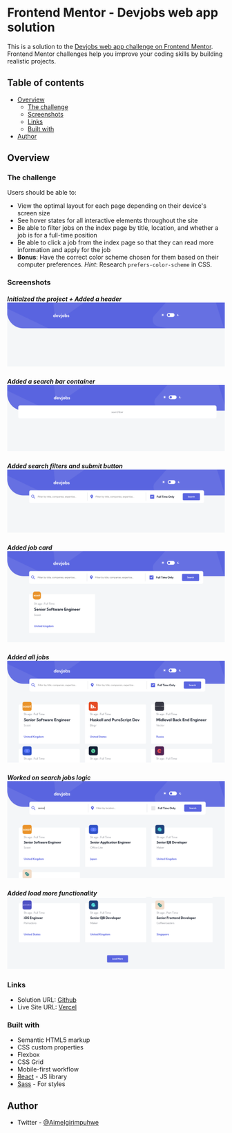 # Frontend Mentor - Devjobs web app solution

This is a solution to the [Devjobs web app challenge on Frontend Mentor](https://www.frontendmentor.io/challenges/devjobs-web-app-HuvC_LP4l). Frontend Mentor challenges help you improve your coding skills by building realistic projects.

## Table of contents

- [Overview](#overview)
  - [The challenge](#the-challenge)
  - [Screenshots](#screenshots)
  - [Links](#links)
  - [Built with](#built-with)
- [Author](#author)
## Overview

### The challenge

Users should be able to:

- View the optimal layout for each page depending on their device's screen size
- See hover states for all interactive elements throughout the site
- Be able to filter jobs on the index page by title, location, and whether a job is for a full-time position
- Be able to click a job from the index page so that they can read more information and apply for the job
- **Bonus**: Have the correct color scheme chosen for them based on their computer preferences. _Hint_: Research `prefers-color-scheme` in CSS.

### Screenshots

##### Initialzed the project + Added a header ![](./screenshots/header.png)
##### Added a search bar container ![](./screenshots/added_searchbar.png)
##### Added search filters and submit button ![](./screenshots/filters.png)
##### Added job card ![](./screenshots/jobcard.png)
##### Added all jobs ![](./screenshots/jobs.png)
##### Worked on search jobs logic ![](./screenshots/jobs_search.png)
##### Added load more functionality ![](./screenshots/load_more.png)

### Links

- Solution URL: [Github ](https://github.com/igaimerca/devjobs-challenge)
- Live Site URL: [Vercel](https://devjobs-challenge.vercel.app)

### Built with

- Semantic HTML5 markup
- CSS custom properties
- Flexbox
- CSS Grid
- Mobile-first workflow
- [React](https://reactjs.org/) - JS library
- [Sass](https://sass-lang.com/) - For styles

## Author

- Twitter - [@AimeIgirimpuhwe](https://www.twitter.com/aimeigirimpuhwe)